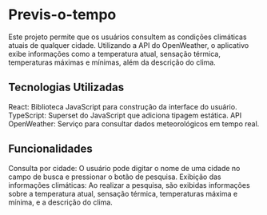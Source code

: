 # Previs-o-tempo
Este projeto permite que os usuários consultem as condições climáticas atuais de qualquer cidade. Utilizando a API do OpenWeather, o aplicativo exibe informações como a temperatura atual, sensação térmica, temperaturas máximas e mínimas, além da descrição do clima.

## Tecnologias Utilizadas
React: Biblioteca JavaScript para construção da interface do usuário.
TypeScript: Superset do JavaScript que adiciona tipagem estática.
API OpenWeather: Serviço para consultar dados meteorológicos em tempo real.

## Funcionalidades
Consulta por cidade: O usuário pode digitar o nome de uma cidade no campo de busca e pressionar o botão de pesquisa.
Exibição das informações climáticas: Ao realizar a pesquisa, são exibidas informações sobre a temperatura atual, sensação térmica, temperaturas máxima e mínima, e a descrição do clima.